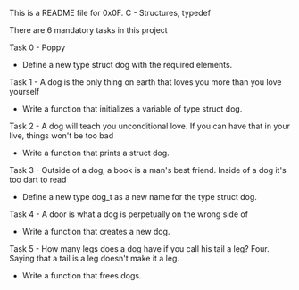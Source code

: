 This is a README file for 0x0F. C - Structures, typedef

There are 6 mandatory tasks in this project

Task 0 - Poppy
 - Define a new type struct dog with the required elements.

Task 1 - A dog is the only thing on earth that loves you more than you love
yourself
 - Write a function that initializes a variable of type struct dog.

Task 2 - A dog will teach you unconditional love. If you can have that in your
live, things won't be too bad
 - Write a function that prints a struct dog.

Task 3 - Outside of a dog, a book is a man's best friend. Inside of a dog it's
too dart to read
 - Define a new type dog_t as a new name for the type struct dog.

Task 4 - A door is what a dog is perpetually on the wrong side of
 - Write a function that creates a new dog.

Task 5 - How many legs does a dog have if you call his tail a leg? Four.
Saying that a tail is a leg doesn't make it a leg.
 - Write a function that frees dogs.
 